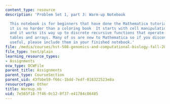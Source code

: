 ```yaml
---
content_type: resource
description: 'Problem Set 1, part 3: Warm-up Notebook

  This notebook is for beginners that have done the Mathematica tutorial. Most of
  it is no harder than a coloring book  It starts with cell manipulation and formatting,
  and it works its way up to discrete recursive functions that operate on Mathematica
  tables and arrays. Many of us are new to Mathematica so if you discover anything
  useful, please include them in your finished notebook.'
file: /media/courses/hst-508-genomics-and-computational-biology-fall-2002/7e565f187f460c128f37e41784c86485_Warmup.nb
file_type: text/plain
learning_resource_types:
- Assignments
ocw_type: OCWFile
parent_title: Assignments
parent_type: CourseSection
parent_uid: 43fbbe59-f66c-1bdd-7edf-018322523e8a
resourcetype: Other
title: Warmup.nb
uid: 7e565f18-7f46-0c12-8f37-e41784c86485
---
```

